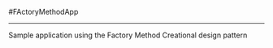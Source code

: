 #FActoryMethodApp 
**********
Sample application using the Factory Method Creational design pattern
